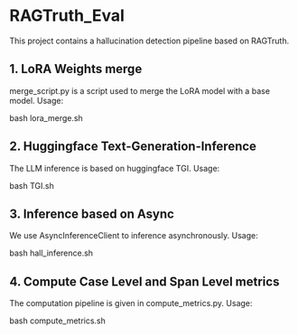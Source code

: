 # RAGTruth_Eval

This project contains a hallucination detection pipeline based on RAGTruth.

## 1. LoRA Weights merge

merge_script.py is a script used to merge the LoRA model with a base model. Usage:

bash lora_merge.sh

## 2. Huggingface Text-Generation-Inference

The LLM inference is based on huggingface TGI. Usage:

bash TGI.sh

## 3. Inference based on Async

We use AsyncInferenceClient to inference asynchronously. Usage:

bash hall_inference.sh

## 4. Compute Case Level and Span Level metrics

The computation pipeline is given in compute_metrics.py. Usage:

bash compute_metrics.sh
